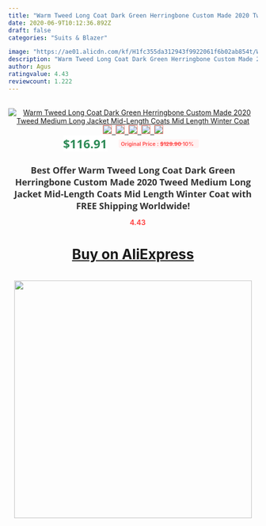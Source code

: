 ```yaml
---
title: "Warm Tweed Long Coat Dark Green Herringbone Custom Made 2020 Tweed Medium Long Jacket Mid-Length Coats Mid Length Winter Coat"
date: 2020-06-9T10:12:36.892Z
draft: false
categories: "Suits & Blazer"

image: "https://ae01.alicdn.com/kf/H1fc355da312943f9922061f6b02ab854t/Warm-Tweed-Long-Coat-Dark-Green-Herringbone-Custom-Made-2020-Tweed-Medium-Long-Jacket-Mid-Length.jpg"
description: "Warm Tweed Long Coat Dark Green Herringbone Custom Made 2020 Tweed Medium Long Jacket Mid-Length Coats Mid Length Winter Coat"
author: Agus
ratingvalue: 4.43
reviewcount: 1.222
---
```

<br>
<div style="text-align: center;">
<a href="https://s.click.aliexpress.com/e/_APUD4v" target="_blank" rel="nofollow noopener noreferrer"><img alt="Warm Tweed Long Coat Dark Green Herringbone Custom Made 2020 Tweed Medium Long Jacket Mid-Length Coats Mid Length Winter Coat" class="magnifier-image" src="https://ae01.alicdn.com/kf/H1fc355da312943f9922061f6b02ab854t/Warm-Tweed-Long-Coat-Dark-Green-Herringbone-Custom-Made-2020-Tweed-Medium-Long-Jacket-Mid-Length.jpg_640x640.jpg">
<br>
<img style="border:1px solid salmon" src="https://ae01.alicdn.com/kf/H1fc355da312943f9922061f6b02ab854t/Warm-Tweed-Long-Coat-Dark-Green-Herringbone-Custom-Made-2020-Tweed-Medium-Long-Jacket-Mid-Length.jpg_120x120.jpg">&nbsp;&nbsp;<img style="border:1px solid salmon" src="https://ae01.alicdn.com/kf/H2917afe240484d6bac56de357d0aef7aW/Warm-Tweed-Long-Coat-Dark-Green-Herringbone-Custom-Made-2020-Tweed-Medium-Long-Jacket-Mid-Length.jpg_120x120.jpg">&nbsp;&nbsp;<img style="border:1px solid salmon" src="_120x120.jpg">&nbsp;&nbsp;<img style="border:1px solid salmon" src="_120x120.jpg">&nbsp;&nbsp;<img style="border:1px solid salmon" src="_120x120.jpg"></a></div><br0>
<div style="text-align: center;"><span style="background-color: white; border: 0px; box-sizing: border-box; color: seagreen; display: inline-block; font-family: &quot;open sans&quot; , &quot;arial&quot; , &quot;helvetica&quot; , sans-serif , &quot;heiti&quot;; font-size: 24px; font-stretch: inherit; font-weight: 700; line-height: inherit; margin: 0px 10px 0px 0px; padding: 0px; vertical-align: middle;">$116.91 </span>
<span style="background: rgb(255 , 241 , 241); border-radius: 3px; border: 0px; box-sizing: border-box; color: #ff4747; display: inline-block; font-family: inherit; font-size: 12px; font-stretch: inherit; font-style: inherit; font-variant: inherit; font-weight: 600; line-height: inherit; margin: 0px; padding: 2px 5px; transform: scale(0.9); vertical-align: middle;">Original Price : <b style="text-decoration: line-through;">$129.90 </b> 10%&nbsp;&nbsp;</span></div>
<h1 style="color: #333333; display: inline-block; font-family: &quot;open sans&quot; , &quot;arial&quot; , &quot;helvetica&quot; , sans-serif , &quot;heiti&quot;; font-size: 18px; font-stretch: inherit; font-weight: 700; text-align: center;">Best Offer Warm Tweed Long Coat Dark Green Herringbone Custom Made 2020 Tweed Medium Long Jacket Mid-Length Coats Mid Length Winter Coat with FREE Shipping Worldwide!</h1>
<div style="color: #ff4747; text-align: center;">
<img src="https://4.bp.blogspot.com/-M0ZcTcb-5uY/XleCXlxnR4I/AAAAAAAAAEc/OrjgMkXV1oMQFaCRZj5HQwOCBcu3w1FegCPcBGAYYCw/s1600/star.png" style="height: 15px;">&nbsp;<b>4.43</b></div>
<div class="button_cont" align="center"><a class="buynow_a" href="https://s.click.aliexpress.com/e/_APUD4v" target="_blank" rel="nofollow noopener noreferrer"><H1>Buy on AliExpress</H1></a></div><br>
<div class="separator" style="clear: both; text-align: center;">
<img src="https://lh3.googleusercontent.com/-pTy5HemUv9M/XlePHvY0dAI/AAAAAAAAAE4/0nX5iRUoIWY8eMW9Dpxeirr157OZliDIgCLcBGAsYHQ/s1600/badge.gif" width="480">
</div>
